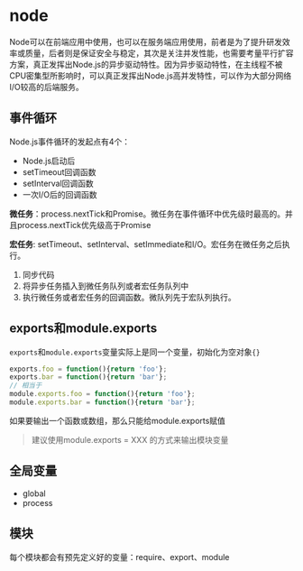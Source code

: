 # node

Node可以在前端应用中使用，也可以在服务端应用使用，前者是为了提升研发效率或质量，后者则是保证安全与稳定，其次是关注并发性能，也需要考量平行扩容方案，真正发挥出Node.js的异步驱动特性。因为异步驱动特性，在主线程不被CPU密集型所影响时，可以真正发挥出Node.js高并发特性，可以作为大部分网络I/O较高的后端服务。


## 事件循环

Node.js事件循环的发起点有4个：

- Node.js启动后
- setTimeout回调函数
- setInterval回调函数
- 一次I/O后的回调函数

**微任务**：process.nextTick和Promise。微任务在事件循环中优先级时最高的。并且process.nextTick优先级高于Promise

**宏任务**: setTimeout、setInterval、setImmediate和I/O。宏任务在微任务之后执行。

1. 同步代码
2. 将异步任务插入到微任务队列或者宏任务队列中
3. 执行微任务或者宏任务的回调函数。微队列先于宏队列执行。

## exports和module.exports

`exports`和`module.exports`变量实际上是同一个变量，初始化为空对象`{}`

```javascript
exports.foo = function(){return 'foo'};
exports.bar = function(){return 'bar'};
// 相当于
module.exports.foo = function(){return 'foo'};
module.exports.bar = function(){return 'bar'};
```

如果要输出一个函数或数组，那么只能给module.exports赋值

> 建议使用module.exports = XXX 的方式来输出模块变量

## 全局变量

- global
- process

## 模块

每个模块都会有预先定义好的变量：require、export、module